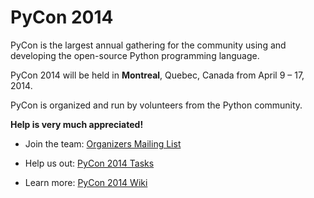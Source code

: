 PyCon 2014
==========

PyCon is the largest annual gathering for the community using and developing the open-source Python programming language.

PyCon 2014 will be held in **Montreal**, Quebec, Canada from April 9 – 17, 2014.

PyCon is organized and run by volunteers from the Python community.

**Help is very much appreciated!**

- Join the team: [Organizers Mailing List](http://mail.python.org/mailman/listinfo/pycon-organizers)

- Help us out: [PyCon 2014 Tasks](https://github.com/PyCon/2014/issues)

- Learn more: [PyCon 2014 Wiki](https://github.com/PyCon/2014/wiki)
